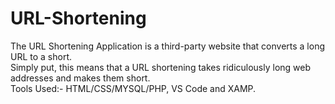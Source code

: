 # URL-Shortening

The URL Shortening Application is a third-party website that converts a long URL to a short.  
Simply put, this means that a URL shortening takes ridiculously long web addresses and makes them short.  
Tools Used:- HTML/CSS/MYSQL/PHP, VS Code and XAMP.
